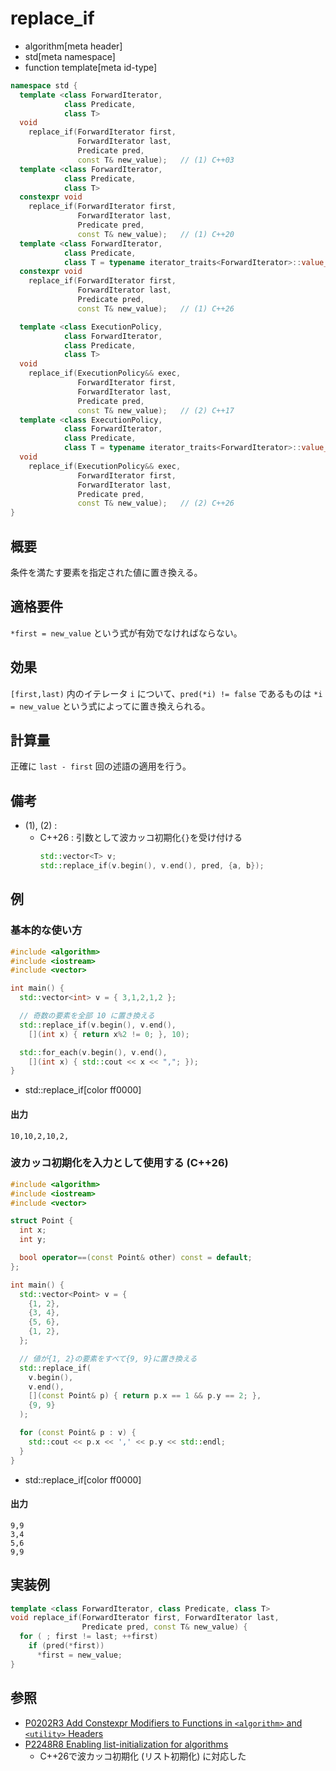# replace_if
* algorithm[meta header]
* std[meta namespace]
* function template[meta id-type]

```cpp
namespace std {
  template <class ForwardIterator,
            class Predicate,
            class T>
  void
    replace_if(ForwardIterator first,
               ForwardIterator last,
               Predicate pred,
               const T& new_value);   // (1) C++03
  template <class ForwardIterator,
            class Predicate,
            class T>
  constexpr void
    replace_if(ForwardIterator first,
               ForwardIterator last,
               Predicate pred,
               const T& new_value);   // (1) C++20
  template <class ForwardIterator,
            class Predicate,
            class T = typename iterator_traits<ForwardIterator>::value_type>
  constexpr void
    replace_if(ForwardIterator first,
               ForwardIterator last,
               Predicate pred,
               const T& new_value);   // (1) C++26

  template <class ExecutionPolicy,
            class ForwardIterator,
            class Predicate,
            class T>
  void
    replace_if(ExecutionPolicy&& exec,
               ForwardIterator first,
               ForwardIterator last,
               Predicate pred,
               const T& new_value);   // (2) C++17
  template <class ExecutionPolicy,
            class ForwardIterator,
            class Predicate,
            class T = typename iterator_traits<ForwardIterator>::value_type>
  void
    replace_if(ExecutionPolicy&& exec,
               ForwardIterator first,
               ForwardIterator last,
               Predicate pred,
               const T& new_value);   // (2) C++26
}
```

## 概要
条件を満たす要素を指定された値に置き換える。


## 適格要件
`*first = new_value` という式が有効でなければならない。


## 効果
`[first,last)` 内のイテレータ `i` について、`pred(*i) != false` であるものは `*i = new_value` という式によってに置き換えられる。


## 計算量
正確に `last - first` 回の述語の適用を行う。


## 備考
- (1), (2) :
    - C++26 : 引数として波カッコ初期化`{}`を受け付ける
        ```cpp
        std::vector<T> v;
        std::replace_if(v.begin(), v.end(), pred, {a, b});
        ```


## 例
### 基本的な使い方
```cpp example
#include <algorithm>
#include <iostream>
#include <vector>

int main() {
  std::vector<int> v = { 3,1,2,1,2 };

  // 奇数の要素を全部 10 に置き換える
  std::replace_if(v.begin(), v.end(),
    [](int x) { return x%2 != 0; }, 10);

  std::for_each(v.begin(), v.end(),
    [](int x) { std::cout << x << ","; });
}
```
* std::replace_if[color ff0000]

#### 出力
```
10,10,2,10,2,
```

### 波カッコ初期化を入力として使用する (C++26)
```cpp example
#include <algorithm>
#include <iostream>
#include <vector>

struct Point {
  int x;
  int y;

  bool operator==(const Point& other) const = default;
};

int main() {
  std::vector<Point> v = {
    {1, 2},
    {3, 4},
    {5, 6},
    {1, 2},
  };

  // 値が{1, 2}の要素をすべて{9, 9}に置き換える
  std::replace_if(
    v.begin(),
    v.end(),
    [](const Point& p) { return p.x == 1 && p.y == 2; },
    {9, 9}
  );

  for (const Point& p : v) {
    std::cout << p.x << ',' << p.y << std::endl;
  }
}
```
* std::replace_if[color ff0000]

#### 出力
```
9,9
3,4
5,6
9,9
```

## 実装例
```cpp
template <class ForwardIterator, class Predicate, class T>
void replace_if(ForwardIterator first, ForwardIterator last,
                Predicate pred, const T& new_value) {
  for ( ; first != last; ++first)
    if (pred(*first))
      *first = new_value;
}
```


## 参照
- [P0202R3 Add Constexpr Modifiers to Functions in `<algorithm>` and `<utility>` Headers](http://www.open-std.org/jtc1/sc22/wg21/docs/papers/2017/p0202r3.html)
- [P2248R8 Enabling list-initialization for algorithms](https://open-std.org/jtc1/sc22/wg21/docs/papers/2024/p2248r8.html)
    - C++26で波カッコ初期化 (リスト初期化) に対応した
